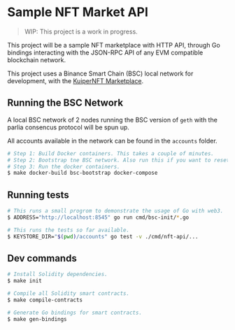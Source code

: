 # Sample NFT Market API

> WIP: This project is a work in progress.

This project will be a sample NFT marketplace with HTTP API, through Go bindings
interacting with the JSON-RPC API of any EVM compatible blockchain network.

This project uses a Binance Smart Chain (BSC) local network for development, with
the [KuiperNFT Marketplace](https://github.com/kofkuiper/kuiper-nft-marketplace).

## Running the BSC Network

A local BSC network of 2 nodes running the BSC version of `geth` with the parlia
consencus protocol will be spun up.

All accounts available in the network can be found in the `accounts` folder.

```bash
# Step 1: Build Docker containers. This takes a couple of minutes.
# Step 2: Bootstrap tne BSC network. Also run this if you want to reset the network.
# Step 3: Run the docker containers.
$ make docker-build bsc-bootstrap docker-compose
```

## Running tests

```bash
# This runs a small progrom to demonstrate the usage of Go with web3.
$ ADDRESS="http://localhost:8545" go run cmd/bsc-init/*.go

# This runs the tests so far available.
$ KEYSTORE_DIR="$(pwd)/accounts" go test -v ./cmd/nft-api/...
```

## Dev commands

```bash
# Install Solidity dependencies.
$ make init

# Compile all Solidity smart contracts.
$ make compile-contracts

# Generate Go bindings for smart contracts.
$ make gen-bindings
```


